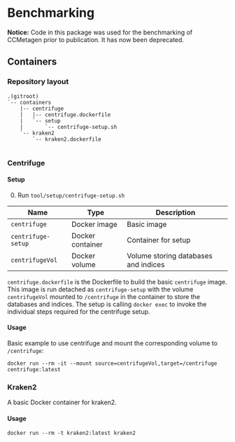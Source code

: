 # Benchmarking

**Notice:** Code in this package was used for the benchmarking of CCMetagen prior to publication. It has now been
deprecated.

## Containers

### Repository layout
```
.(gitroot)
`-- containers
    |-- centrifuge
    |   |-- centrifuge.dockerfile
    |   `-- setup
    |       `-- centrifuge-setup.sh
    `-- kraken2
        `-- kraken2.dockerfile


```
### Centrifuge

#### Setup

0. Run `tool/setup/centrifuge-setup.sh`

Name                | Type              | Description
--------------------|-------------------|---------------
`centrifuge`        | Docker image      | Basic image
`centrifuge-setup`  | Docker container  | Container for setup
`centrifugeVol`     | Docker volume     | Volume storing databases and indices

`centrifuge.dockerfile` is the Dockerfile to build the basic `centrifuge` image.
This image is run detached as `centrifuge-setup` with the volume `centrifugeVol`
mounted to `/centrifuge` in the container to store the databases and indices.
The setup is calling `docker exec`  to invoke the individual steps required for
the centrifuge setup.

#### Usage

Basic example to use centrifuge and mount the corresponding volume to `/centrifuge`:

`docker run --rm -it --mount source=centrifugeVol,target=/centrifuge centrifuge:latest`

### Kraken2

A basic Docker container for kraken2.

#### Usage

`docker run --rm -t kraken2:latest kraken2`
